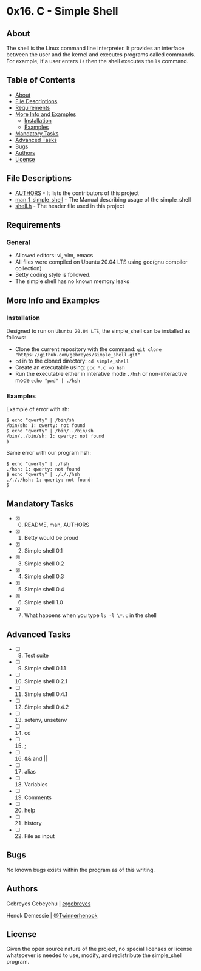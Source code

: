 # 0x16. C - Simple Shell
## About
The shell is the Linux command line interpreter. It provides an interface between the user and the kernel and executes programs called commands. For example, if a user enters `ls` then the shell executes the `ls` command.

## Table of Contents
* [About](#About)
* [File Descriptions](#File-Descriptions)
* [Requirements](#Requirements)
* [More Info and Examples](#More-Info-and-Examples)
	* [Installation](#Installation)
	* [Examples](#Examples)
* [Mandatory Tasks](#Mandatory-Tasks)
* [Advanced Tasks](#Advanced-Tasks)
* [Bugs](#Bugs)
* [Authors](Authors)
* [License](#License)

## File Descriptions
* [AUTHORS](AUTHORS) - It lists the contributors of this project
* [man_1_simple_shell](man_1_simple_shell) - The Manual describing usage of the simple_shell
* [shell.h](shell.h) - The header file used in this project

## Requirements
### General
 - Allowed editors: vi, vim, emacs
 - All files were compiled on Ubuntu 20.04 LTS using gcc(gnu compiler collection)
 - Betty coding style is followed.
 - The simple shell has no known memory leaks

## More Info and Examples
### Installation
Designed to run on `Ubuntu 20.04 LTS`, the simple_shell can be installed as follows:
 * Clone the current repository with the command: ```git clone "https://github.com/gebreyes/simple_shell.git"```
 * `cd` in to the cloned directory: ```cd simple_shell```
 * Create an executable using: ```gcc *.c -o hsh```
 * Run the executable either in interative mode `./hsh` or non-interactive mode `echo "pwd" | ./hsh`

### Examples
Example of error with sh:
```
$ echo "qwerty" | /bin/sh
/bin/sh: 1: qwerty: not found
$ echo "qwerty" | /bin/../bin/sh
/bin/../bin/sh: 1: qwerty: not found
$
```
Same error with our program hsh:
```
$ echo "qwerty" | ./hsh
./hsh: 1: qwerty: not found
$ echo "qwerty" | ./././hsh
./././hsh: 1: qwerty: not found
$
```
## Mandatory Tasks
 - [x] 0. README, man, AUTHORS
 - [x] 1. Betty would be proud
 - [x] 2. Simple shell 0.1
 - [x] 3. Simple shell 0.2
 - [x] 4. Simple shell 0.3
 - [x] 5. Simple shell 0.4
 - [x] 6. Simple shell 1.0
 - [x] 7. What happens when you type `ls -l \*.c` in the shell
## Advanced Tasks
 - [ ] 8. Test suite
 - [ ] 9. Simple shell 0.1.1
 - [ ] 10. Simple shell 0.2.1
 - [ ] 11. Simple shell 0.4.1
 - [ ] 12. Simple shell 0.4.2
 - [ ] 13. setenv, unsetenv
 - [ ] 14. cd
 - [ ] 15. ;
 - [ ] 16. && and ||
 - [ ] 17. alias
 - [ ] 18. Variables
 - [ ] 19. Comments
 - [ ] 20. help
 - [ ] 21. history
 - [ ] 22. File as input 
## Bugs
No known bugs exists within the program as of this writing.

## Authors
Gebreyes Gebeyehu | [@gebreyes](https://github.com/gebreyes)

Henok Demessie | [@Twinnerhenock](https://github.com/twinnerhenock)

## License
Given the open source nature of the project, no special licenses or license whatsoever is needed to use, modify, and redistribute the simple_shell program.
